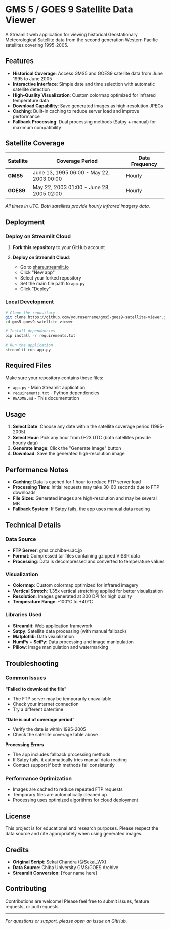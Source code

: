 # GMS 5 / GOES 9 Satellite Data Viewer

A Streamlit web application for viewing historical Geostationary Meteorological Satellite data from the second generation Western Pacific satellites covering 1995-2005.

## Features

- **Historical Coverage**: Access GMS5 and GOES9 satellite data from June 1995 to June 2005
- **Interactive Interface**: Simple date and time selection with automatic satellite detection
- **High-Quality Visualization**: Custom colormap optimized for infrared temperature data
- **Download Capability**: Save generated images as high-resolution JPEGs
- **Caching**: Built-in caching to reduce server load and improve performance
- **Fallback Processing**: Dual processing methods (Satpy + manual) for maximum compatibility

## Satellite Coverage

| Satellite | Coverage Period | Data Frequency |
|-----------|----------------|----------------|
| **GMS5** | June 13, 1995 06:00 - May 22, 2003 00:00 | Hourly |
| **GOES9** | May 22, 2003 01:00 - June 28, 2005 02:00 | Hourly |

*All times in UTC. Both satellites provide hourly infrared imagery data.*

## Deployment

### Deploy on Streamlit Cloud

1. **Fork this repository** to your GitHub account

2. **Deploy on Streamlit Cloud**:
   - Go to [share.streamlit.io](https://share.streamlit.io)
   - Click "New app"
   - Select your forked repository
   - Set the main file path to `app.py`
   - Click "Deploy"

### Local Development

```bash
# Clone the repository
git clone https://github.com/yourusername/gms5-goes9-satellite-viewer.git
cd gms5-goes9-satellite-viewer

# Install dependencies
pip install -r requirements.txt

# Run the application
streamlit run app.py
```

## Required Files

Make sure your repository contains these files:

- `app.py` - Main Streamlit application
- `requirements.txt` - Python dependencies
- `README.md` - This documentation

## Usage

1. **Select Date**: Choose any date within the satellite coverage period (1995-2005)
2. **Select Hour**: Pick any hour from 0-23 UTC (both satellites provide hourly data)
3. **Generate Image**: Click the "Generate Image" button
4. **Download**: Save the generated high-resolution image

## Performance Notes

- **Caching**: Data is cached for 1 hour to reduce FTP server load
- **Processing Time**: Initial requests may take 30-60 seconds due to FTP downloads
- **File Sizes**: Generated images are high-resolution and may be several MB
- **Fallback System**: If Satpy fails, the app uses manual data reading

## Technical Details

### Data Source
- **FTP Server**: gms.cr.chiba-u.ac.jp
- **Format**: Compressed tar files containing gzipped VISSR data
- **Processing**: Data is decompressed and converted to temperature values

### Visualization
- **Colormap**: Custom colormap optimized for infrared imagery
- **Vertical Stretch**: 1.35x vertical stretching applied for better visualization
- **Resolution**: Images generated at 300 DPI for high quality
- **Temperature Range**: -100°C to +40°C

### Libraries Used
- **Streamlit**: Web application framework
- **Satpy**: Satellite data processing (with manual fallback)
- **Matplotlib**: Data visualization
- **NumPy + SciPy**: Data processing and image manipulation
- **Pillow**: Image manipulation and watermarking

## Troubleshooting

### Common Issues

**"Failed to download the file"**
- The FTP server may be temporarily unavailable
- Check your internet connection
- Try a different date/time

**"Date is out of coverage period"**
- Verify the date is within 1995-2005
- Check the satellite coverage table above

**Processing Errors**
- The app includes fallback processing methods
- If Satpy fails, it automatically tries manual data reading
- Contact support if both methods fail consistently

### Performance Optimization
- Images are cached to reduce repeated FTP requests
- Temporary files are automatically cleaned up
- Processing uses optimized algorithms for cloud deployment

## License

This project is for educational and research purposes. Please respect the data source and cite appropriately when using generated images.

## Credits

- **Original Script**: Sekai Chandra (@Sekai_WX)
- **Data Source**: Chiba University GMS/GOES Archive
- **Streamlit Conversion**: [Your name here]

## Contributing

Contributions are welcome! Please feel free to submit issues, feature requests, or pull requests.

---

*For questions or support, please open an issue on GitHub.*